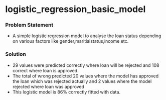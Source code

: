 # logistic_regression_basic_model
### Problem Statement
 - A simple logistic regression model to analyse the loan status depending on various factors like gender,maritialstatus,income etc.
### Solution 
 - 29 values were predicted correctly where loan will be rejected and 108 correct where loan is approved.
 - The total of wrong predicted 20 values where the model has approved the loan which was rejected actually and 2        values where the model rejected   where loan was approved
 - This logistic model is 86% correctly fitted with data.
